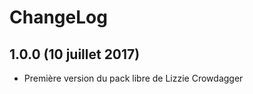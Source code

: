 ChangeLog
===========

1.0.0 (10 juillet 2017)
---------------------------
* Première version du pack libre de Lizzie Crowdagger
